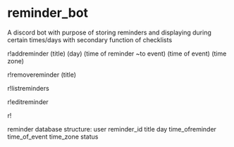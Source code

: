 # reminder_bot
A discord bot with purpose of storing reminders and displaying during certain times/days with secondary function of checklists

r!addreminder (title) (day) (time of reminder ~to event) (time of event) (time zone) 

r!removereminder (title)

r!listreminders

r!editreminder

r!


reminder database structure:
	user
	reminder_id
	title
	day
	time_ofreminder
	time_of_event
	time_zone
	status
